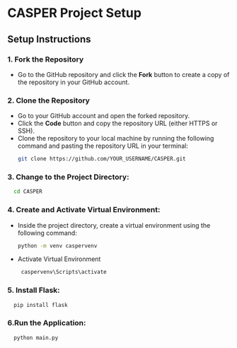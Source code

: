 # CASPER Project Setup

## **Setup Instructions**

### **1. Fork the Repository**
- Go to the GitHub repository and click the **Fork** button to create a copy of the repository in your GitHub account.

### **2. Clone the Repository**
- Go to your GitHub account and open the forked repository.
- Click the **Code** button and copy the repository URL (either HTTPS or SSH).
- Clone the repository to your local machine by running the following command and pasting the repository URL in your terminal:
  ```bash
  git clone https://github.com/YOUR_USERNAME/CASPER.git

### **3. Change to the Project Directory**:
  ```bash
    cd CASPER
```

### **4. Create and Activate Virtual Environment**:
- Inside the project directory, create a virtual environment using the following command:
    ```bash
    python -m venv caspervenv
    ```
- Activate Virtual Environment
   ```bash
    caspervenv\Scripts\activate
    ```

### **5. Install Flask**:
  ``` bash
    pip install flask
  ```

### **6.Run the Application**:
  ``` bash
    python main.py
  ```
